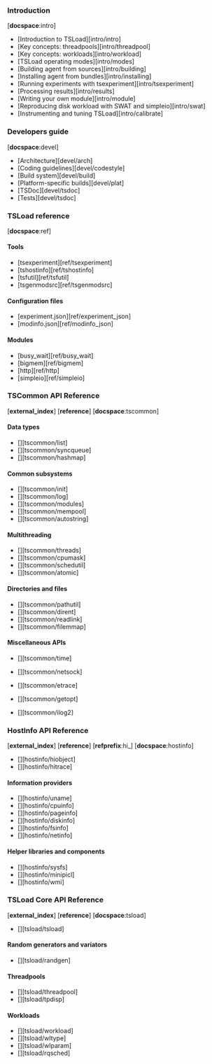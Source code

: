 
### Introduction 
[__docspace__:intro]

* [Introduction to TSLoad][intro/intro]
* [Key concepts: threadpools][intro/threadpool]
* [Key concepts: workloads][intro/workload]
* [TSLoad operating modes][intro/modes]
* [Building agent from sources][intro/building]
* [Installing agent from bundles][intro/installing]
* [Running experiments with tsexperiment][intro/tsexperiment]
* [Processing results][intro/results]
* [Writing your own module][intro/module]
* [Reproducing disk workload with SWAT and simpleio][intro/swat]
* [Instrumenting and tuning TSLoad][intro/calibrate]

### Developers guide
[__docspace__:devel]

* [Architecture][devel/arch]
* [Coding guidelines][devel/codestyle]
* [Build system][devel/build]
* [Platform-specific builds][devel/plat]
* [TSDoc][devel/tsdoc]
* [Tests][devel/tsdoc]

### TSLoad reference
[__docspace__:ref]

#### Tools

* [tsexperiment][ref/tsexperiment]
* [tshostinfo][ref/tshostinfo]
* [tsfutil][ref/tsfutil]
* [tsgenmodsrc][ref/tsgenmodsrc]

#### Configuration files

* [experiment.json][ref/experiment_json]
* [modinfo.json][ref/modinfo_json]

#### Modules

* [busy_wait][ref/busy_wait]
* [bigmem][ref/bigmem]
* [http][ref/http]
* [simpleio][ref/simpleio]

### TSCommon API Reference
[__external_index__] [__reference__] [__docspace__:tscommon]

#### Data types

* [][tscommon/list]
* [][tscommon/syncqueue]
* [][tscommon/hashmap]

#### Common subsystems

* [][tscommon/init]
* [][tscommon/log]
* [][tscommon/modules]
* [][tscommon/mempool]
* [][tscommon/autostring]

#### Multithreading

* [][tscommon/threads]
* [][tscommon/cpumask]
* [][tscommon/schedutil]
* [][tscommon/atomic]

#### Directories and files

* [][tscommon/pathutil]
* [][tscommon/dirent]
* [][tscommon/readlink]
* [][tscommon/filemmap]

#### Miscellaneous APIs

* [][tscommon/time]
* [][tscommon/netsock]
* [][tscommon/etrace]

* [][tscommon/getopt]
* [][tscommon/ilog2]

### HostInfo API Reference
[__external_index__] [__reference__] [__refprefix__:hi_] [__docspace__:hostinfo]

* [][hostinfo/hiobject]
* [][hostinfo/hitrace]

#### Information providers

* [][hostinfo/uname]
* [][hostinfo/cpuinfo]
* [][hostinfo/pageinfo]
* [][hostinfo/diskinfo]
* [][hostinfo/fsinfo]
* [][hostinfo/netinfo]

#### Helper libraries and components

* [][hostinfo/sysfs]
* [][hostinfo/minipicl]
* [][hostinfo/wmi]

### TSLoad Core API Reference
[__external_index__] [__reference__] [__docspace__:tsload]

* [][tsload/tsload]

#### Random generators and variators

* [][tsload/randgen]

#### Threadpools

* [][tsload/threadpool]
* [][tsload/tpdisp]

#### Workloads

* [][tsload/workload]
* [][tsload/wltype]
* [][tsload/wlparam]
* [][tsload/rqsched]
